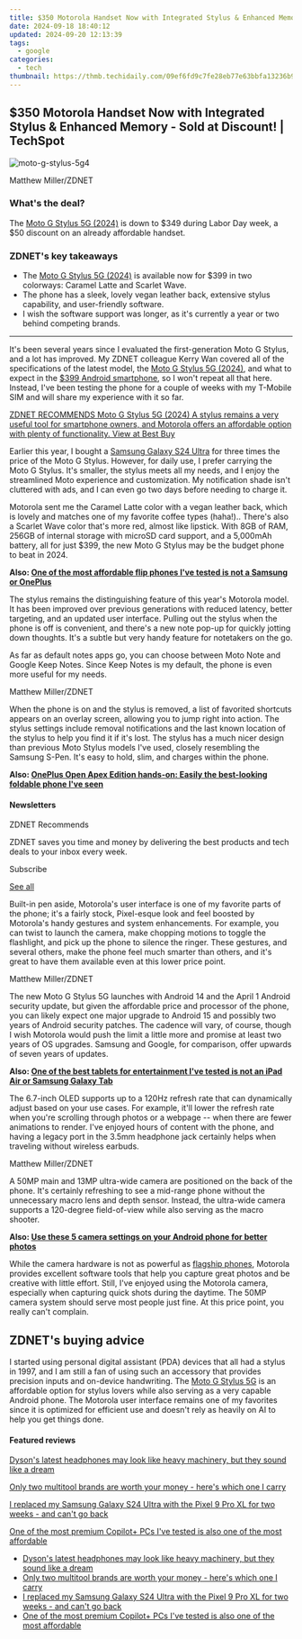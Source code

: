 ```yaml
---
title: $350 Motorola Handset Now with Integrated Stylus & Enhanced Memory - Sold at Discount! | TechSpot
date: 2024-09-18 18:40:12
updated: 2024-09-20 12:13:39
tags:
  - google
categories:
  - tech
thumbnail: https://thmb.techidaily.com/09ef6fd9c7fe28eb77e63bbfa13236b988e850bf98e48829cdc79a65c4caf17b.jpg
---
```


## $350 Motorola Handset Now with Integrated Stylus & Enhanced Memory - Sold at Discount! | TechSpot

![moto-g-stylus-5g4](https://www.zdnet.com/a/img/resize/552124b1bcf895aa04fa5b150b52221778ec8e70/2024/05/26/1c2d0205-6901-4614-8d94-adf2fa868b00/moto-g-stylus-5g1.jpg?auto=webp&precrop=1396,784,x22,y116&width=1280)

Matthew Miller/ZDNET

### What's the deal?

The [Moto G Stylus 5G (2024)](https://shop-links.co/link/?url=https%3A%2F%2Fwww.bestbuy.com%2Fsite%2Fmotorola-moto-g-stylus-5g-2024-256gb-unlocked-caramel-latte%2F6578951.p%3FskuId%3D6578951&publisher_slug=itechdaily19598&exclusive=1) is down to $349 during Labor Day week, a $50 discount on an already affordable handset.

### ZDNET's key takeaways

* The [Moto G Stylus 5G (2024)](https://shop-links.co/link/?url=https%3A%2F%2Fwww.bestbuy.com%2Fsite%2Fmotorola-moto-g-stylus-5g-2024-256gb-unlocked-caramel-latte%2F6578951.p%3FskuId%3D6578951&publisher_slug=itechdaily19598&exclusive=1) is available now for $399 in two colorways: Caramel Latte and Scarlet Wave.
* The phone has a sleek, lovely vegan leather back, extensive stylus capability, and user-friendly software.
* I wish the software support was longer, as it's currently a year or two behind competing brands.

---

It's been several years since I evaluated the first-generation Moto G Stylus, and a lot has improved. My ZDNET colleague Kerry Wan covered all of the specifications of the latest model, the [Moto G Stylus 5G (2024)](https://shop-links.co/link/?url=https%3A%2F%2Fwww.bestbuy.com%2Fsite%2Fmotorola-moto-g-stylus-5g-2024-256gb-unlocked-caramel-latte%2F6578951.p%3FskuId%3D6578951&publisher_slug=itechdaily19598&exclusive=1), and what to expect in the [$399 Android smartphone](https://www.zdnet.com/article/heres-a-new-399-android-phone-you-should-be-excited-about-and-its-not-from-google-or-samsung/), so I won't repeat all that here. Instead, I've been testing the phone for a couple of weeks with my T-Mobile SIM and will share my experience with it so far.

[ZDNET RECOMMENDS Moto G Stylus 5G (2024) A stylus remains a very useful tool for smartphone owners, and Motorola offers an affordable option with plenty of functionality. View at Best Buy](https://shop-links.co/link/?url=https%3A%2F%2Fwww.bestbuy.com%2Fsite%2Fmotorola-moto-g-stylus-5g-2024-256gb-unlocked-caramel-latte%2F6578951.p%3FskuId%3D6578951&publisher_slug=itechdaily19598&exclusive=1)

Earlier this year, I bought a [Samsung Galaxy S24 Ultra](https://www.zdnet.com/article/samsung-galaxy-s24-ultra-review/) for three times the price of the Moto G Stylus. However, for daily use, I prefer carrying the Moto G Stylus. It's smaller, the stylus meets all my needs, and I enjoy the streamlined Moto experience and customization. My notification shade isn't cluttered with ads, and I can even go two days before needing to charge it.

Motorola sent me the Caramel Latte color with a vegan leather back, which is lovely and matches one of my favorite coffee types (haha!).. There's also a Scarlet Wave color that's more red, almost like lipstick. With 8GB of RAM, 256GB of internal storage with microSD card support, and a 5,000mAh battery, all for just $399, the new Moto G Stylus may be the budget phone to beat in 2024.

**Also: [One of the most affordable flip phones I've tested is not a Samsung or OnePlus](https://www.zdnet.com/article/one-of-the-most-affordable-flip-phones-ive-tested-is-not-a-samsung-or-oneplus/)**

The stylus remains the distinguishing feature of this year's Motorola model. It has been improved over previous generations with reduced latency, better targeting, and an updated user interface. Pulling out the stylus when the phone is off is convenient, and there's a new note pop-up for quickly jotting down thoughts. It's a subtle but very handy feature for notetakers on the go.

As far as default notes apps go, you can choose between Moto Note and Google Keep Notes. Since Keep Notes is my default, the phone is even more useful for my needs.

Matthew Miller/ZDNET

When the phone is on and the stylus is removed, a list of favorited shortcuts appears on an overlay screen, allowing you to jump right into action. The stylus settings include removal notifications and the last known location of the stylus to help you find it if it's lost. The stylus has a much nicer design than previous Moto Stylus models I've used, closely resembling the Samsung S-Pen. It's easy to hold, slim, and charges within the phone.

**Also: [OnePlus Open Apex Edition hands-on: Easily the best-looking foldable phone I've seen](https://www.zdnet.com/article/oneplus-open-apex-edition-hands-on-easily-the-best-looking-foldable-phone-ive-seen/)**

#### Newsletters

ZDNET Recommends

ZDNET saves you time and money by delivering the best products and tech deals to your inbox every week.

 Subscribe

[See all](https://www.zdnet.com/newsletters/)

Built-in pen aside, Motorola's user interface is one of my favorite parts of the phone; it's a fairly stock, Pixel-esque look and feel boosted by Motorola's handy gestures and system enhancements. For example, you can twist to launch the camera, make chopping motions to toggle the flashlight, and pick up the phone to silence the ringer. These gestures, and several others, make the phone feel much smarter than others, and it's great to have them available even at this lower price point.

Matthew Miller/ZDNET

The new Moto G Stylus 5G launches with Android 14 and the April 1 Android security update, but given the affordable price and processor of the phone, you can likely expect one major upgrade to Android 15 and possibly two years of Android security patches. The cadence will vary, of course, though I wish Motorola would push the limit a little more and promise at least two years of OS upgrades. Samsung and Google, for comparison, offer upwards of seven years of updates.

**Also: [One of the best tablets for entertainment I've tested is not an iPad Air or Samsung Galaxy Tab](https://www.zdnet.com/article/one-of-the-best-tablets-for-entertainment-ive-tested-is-not-an-ipad-air-or-samsung-galaxy-tab/)**

The 6.7-inch OLED supports up to a 120Hz refresh rate that can dynamically adjust based on your use cases. For example, it'll lower the refresh rate when you're scrolling through photos or a webpage -- when there are fewer animations to render. I've enjoyed hours of content with the phone, and having a legacy port in the 3.5mm headphone jack certainly helps when traveling without wireless earbuds.

Matthew Miller/ZDNET

A 50MP main and 13MP ultra-wide camera are positioned on the back of the phone. It's certainly refreshing to see a mid-range phone without the unnecessary macro lens and depth sensor. Instead, the ultra-wide camera supports a 120-degree field-of-view while also serving as the macro shooter. 

**Also: [Use these 5 camera settings on your Android phone for better photos](https://www.zdnet.com/article/use-these-5-camera-settings-on-your-android-phone-for-better-photos/)**

While the camera hardware is not as powerful as [flagship phones](https://www.zdnet.com/article/best-phone/), Motorola provides excellent software tools that help you capture great photos and be creative with little effort. Still, I've enjoyed using the Motorola camera, especially when capturing quick shots during the daytime. The 50MP camera system should serve most people just fine. At this price point, you really can't complain.

## ZDNET's buying advice

I started using personal digital assistant (PDA) devices that all had a stylus in 1997, and I am still a fan of using such an accessory that provides precision inputs and on-device handwriting. The [Moto G Stylus 5G](https://shop-links.co/link/?url=https%3A%2F%2Fwww.bestbuy.com%2Fsite%2Fmotorola-moto-g-stylus-5g-2024-256gb-unlocked-caramel-latte%2F6578951.p%3FskuId%3D6578951&publisher_slug=itechdaily19598&exclusive=1) is an affordable option for stylus lovers while also serving as a very capable Android phone. The Motorola user interface remains one of my favorites since it is optimized for efficient use and doesn't rely as heavily on AI to help you get things done.

#### Featured reviews

[Dyson's latest headphones may look like heavy machinery, but they sound like a dream](https://www.zdnet.com/article/i-tested-dysons-500-flagship-headphones-and-theyre-more-competitive-than-expected/ "Dyson's latest headphones may look like heavy machinery, but they sound like a dream")

[Only two multitool brands are worth your money - here's which one I carry](https://www.zdnet.com/article/only-two-multitool-brands-are-worth-your-money-heres-which-one-i-carry/ "Only two multitool brands are worth your money - here's which one I carry")

[I replaced my Samsung Galaxy S24 Ultra with the Pixel 9 Pro XL for two weeks - and can't go back](https://www.zdnet.com/article/i-replaced-my-samsung-galaxy-s24-ultra-with-the-pixel-9-pro-xl-for-two-weeks-and-cant-go-back/ "I replaced my Samsung Galaxy S24 Ultra with the Pixel 9 Pro XL for two weeks - and can't go back")

[One of the most premium Copilot+ PCs I've tested is also one of the most affordable](https://www.zdnet.com/article/one-of-the-most-premium-copilot-pcs-ive-tested-is-also-one-of-the-most-affordable/ "One of the most premium Copilot+ PCs I've tested is also one of the most affordable")

* [Dyson's latest headphones may look like heavy machinery, but they sound like a dream](https://www.zdnet.com/article/i-tested-dysons-500-flagship-headphones-and-theyre-more-competitive-than-expected/ "Dyson's latest headphones may look like heavy machinery, but they sound like a dream")
* [Only two multitool brands are worth your money - here's which one I carry](https://www.zdnet.com/article/only-two-multitool-brands-are-worth-your-money-heres-which-one-i-carry/ "Only two multitool brands are worth your money - here's which one I carry")
* [I replaced my Samsung Galaxy S24 Ultra with the Pixel 9 Pro XL for two weeks - and can't go back](https://www.zdnet.com/article/i-replaced-my-samsung-galaxy-s24-ultra-with-the-pixel-9-pro-xl-for-two-weeks-and-cant-go-back/ "I replaced my Samsung Galaxy S24 Ultra with the Pixel 9 Pro XL for two weeks - and can't go back")
* [One of the most premium Copilot+ PCs I've tested is also one of the most affordable](https://www.zdnet.com/article/one-of-the-most-premium-copilot-pcs-ive-tested-is-also-one-of-the-most-affordable/ "One of the most premium Copilot+ PCs I've tested is also one of the most affordable")

<ins class="adsbygoogle"
     style="display:block"
     data-ad-format="autorelaxed"
     data-ad-client="ca-pub-7571918770474297"
     data-ad-slot="1223367746"></ins>



<ins class="adsbygoogle"
     style="display:block"
     data-ad-client="ca-pub-7571918770474297"
     data-ad-slot="8358498916"
     data-ad-format="auto"
     data-full-width-responsive="true"></ins>
